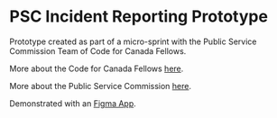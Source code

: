 # PSC Incident Reporting Prototype

Prototype created as part of a micro-sprint with the Public Service Commission Team of Code for Canada Fellows.

More about the Code for Canada Fellows [here](https://medium.com/code-for-canada/meet-the-2018-code-for-canada-fellows-595726b85817).

More about the Public Service Commission [here](https://www.canada.ca/en/public-service-commission.html).

Demonstrated with an [Figma App](https://www.figma.com/proto/KcYSDKLUn4j9baXSIJwSYCzb/Untitled?node-id=1%3A16&scaling=contain&redirected=1).

